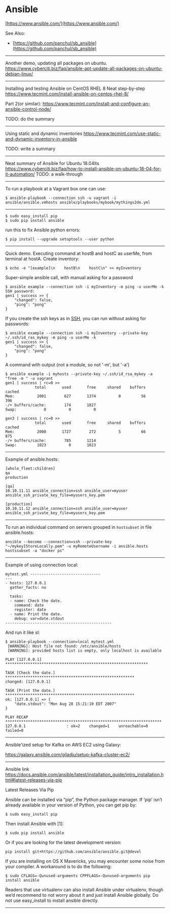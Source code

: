 # Ansible

[https://www.ansible.com/](https://www.ansible.com/)

See Also:

- [https://github.com/panchul/sb_ansible](https://github.com/panchul/sb_ansible)

---

Another demo, updating all packages on ubuntu.
https://www.cyberciti.biz/faq/ansible-apt-update-all-packages-on-ubuntu-debian-linux/

---

Installing and testing Ansible on CentOS RHEL 8
Neat step-by-step
https://www.tecmint.com/install-ansible-on-centos-rhel-8/

Part 2(or similar):
https://www.tecmint.com/install-and-configure-an-ansible-control-node/

TODO: do the summary


---

Using static and dynamic inventories
https://www.tecmint.com/use-static-and-dynamic-inventory-in-ansible

TODO: write a summary

 
---

Neat summary of Ansible for Ubuntu 18.04lts
https://www.cyberciti.biz/faq/how-to-install-ansible-on-ubuntu-18-04-for-it-automation/
TODO: a walk-through

---

To run a playbook at a Vagrant box one can use:  

    $ ansible-playbook --connection ssh -u vagrant -i ansible/ansible.vmhosts ansible/playbooks/mybook/mythings2do.yml

---

    $ sudo easy_install pip
    $ sudo pip install ansible
 
run this to fix Ansible python errors:

    $ pip install --upgrade setuptools --user python

---

Quick demo. Executing command at hostB and hostC as userMe, from terminal at hostA.
Create inventory:

    $ echo -e "[example]\n    hostB\n    hostC\n" >> myInventory

Super-simple ansible call, with manual asking for a password
    
    $ ansible example --connection ssh -i myInventory -m ping -u userMe -k
    SSH password: 
    gen1 | success >> {
        "changed": false, 
        "ping": "pong"
    }

If you create the ssh keys as in [SSH](SSH.md), you can run without asking for passwords:

    $ ansible example --connection ssh -i myInventory --private-key ~/.ssh/id_ras_mykey -m ping -u userMe -k
    gen1 | success >> {
        "changed": false, 
        "ping": "pong"
    }

A command with output (not a module, so not '-m', but '-a')

    $ ansible example -i myhosts --private-key ~/.ssh/id_rsa_mykey -a "free -m " -u vagrant
    gen1 | success | rc=0 >>
                 total       used       free     shared    buffers     cached
    Mem:          2001        627       1374          0         56        396
    -/+ buffers/cache:        174       1827
    Swap:            0          0          0
    
    gen3 | success | rc=0 >>
                 total       used       free     shared    buffers     cached
    Mem:          2000       1727        272          5         66        875
    -/+ buffers/cache:        785       1214
    Swap:         1023          0       1023

---

Example of ansible.hosts:

    [whole_fleet:children]
    qa
    production

    [qa]
    10.10.11.11 ansible_connection=ssh ansible_user=myuser ansible_ssh_private_key_file=myusers_key.pem

    [production]
    10.10.11.12 ansible_connection=ssh ansible_user=myuser ansible_ssh_private_key_file=myusers_key.pem

---

To run an individual command on servers grouped in ```hostsubset``` in file ansible.hosts:

    ansible --become --connection=ssh --private-key "~/mykeyIStoreLocally.pem" -u myRemoteUsername -i ansible.hosts hostssubset -a "docker ps"

---

Example of using connection local:

    mytest.yml -------------------------------
    ---
    - hosts: 127.0.0.1
      gather_facts: no
      
      tasks:
      - name: Check the date.
        command: date
        register: date
      - name: Print the date.
        debug: var=date.stdout
    -----------------------------------------------

And run it like sl:

    $ ansible-playbook --connection=local mytest.yml
     [WARNING]: Host file not found: /etc/ansible/hosts
     [WARNING]: provided hosts list is empty, only localhost is available
    
    PLAY [127.0.0.1] ***************************************************************
    
    TASK [Check the date.] *********************************************************
    changed: [127.0.0.1]
    
    TASK [Print the date.] *********************************************************
    ok: [127.0.0.1] => {
        "date.stdout": "Mon Aug 28 15:21:10 EDT 2007"
    }
    
    PLAY RECAP *********************************************************************
    127.0.0.1                  : ok=2    changed=1    unreachable=0    failed=0   

---

Ansible'ized setup for Kafka on AWS EC2 using Galaxy:

https://galaxy.ansible.com/giladju/setup-kafka-cluster-ec2/

---

Ansible link
https://docs.ansible.com/ansible/latest/installation_guide/intro_installation.html#latest-releases-via-pip
 
Latest Releases Via Pip

Ansible can be installed via “pip”, the Python package manager. If ‘pip’ isn’t already available in your version of Python, you can get pip by:

    $ sudo easy_install pip

Then install Ansible with [1]:

    $ sudo pip install ansible

Or if you are looking for the latest development version:

    pip install git+https://github.com/ansible/ansible.git@devel

If you are installing on OS X Mavericks, you may encounter some noise from your compiler. A workaround is to do the following:

    $ sudo CFLAGS=-Qunused-arguments CPPFLAGS=-Qunused-arguments pip install ansible

Readers that use virtualenv can also install Ansible under virtualenv, though we’d recommend to not worry about it and just install Ansible globally. Do not use easy_install to install ansible directly.

---